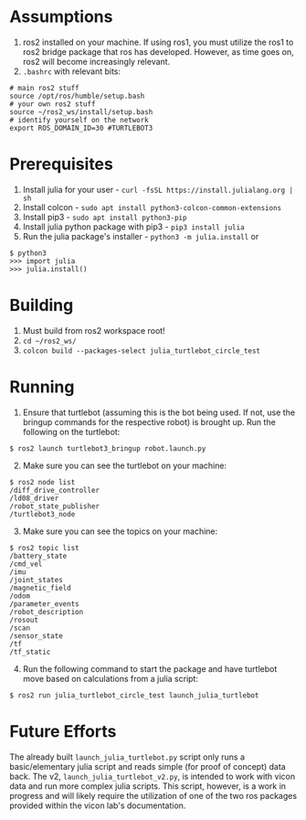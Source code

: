 Assumptions
===========

1. ros2 installed on your machine. If using ros1, you must utilize the ros1 to ros2 bridge package that ros has developed. However, as time goes on, ros2 will become increasingly relevant. 
2. `.bashrc` with relevant bits:

```
# main ros2 stuff
source /opt/ros/humble/setup.bash
# your own ros2 stuff
source ~/ros2_ws/install/setup.bash
# identify yourself on the network
export ROS_DOMAIN_ID=30 #TURTLEBOT3
``` 

Prerequisites
=============

1. Install julia for your user - `curl -fsSL https://install.julialang.org | sh`
2. Install colcon - `sudo apt install python3-colcon-common-extensions`
3. Install pip3 - `sudo apt install python3-pip`
4. Install julia python package with pip3 - `pip3 install julia`
5. Run the julia package's installer - `python3 -m julia.install` or

```
$ python3
>>> import julia
>>> julia.install()
```

Building
========

1. Must build from ros2 workspace root!
2. `cd ~/ros2_ws/`
3. `colcon build --packages-select julia_turtlebot_circle_test`

Running
=======

1. Ensure that turtlebot (assuming this is the bot being used. If not, use the bringup commands for the respective robot) is brought up. Run the following on the turtlebot:

```
$ ros2 launch turtlebot3_bringup robot.launch.py
```

2. Make sure you can see the turtlebot on your machine:

```
$ ros2 node list
/diff_drive_controller
/ld08_driver
/robot_state_publisher
/turtlebot3_node
```

3. Make sure you can see the topics on your machine:

```
$ ros2 topic list
/battery_state
/cmd_vel
/imu
/joint_states
/magnetic_field
/odom
/parameter_events
/robot_description
/rosout
/scan
/sensor_state
/tf
/tf_static
```

4. Run the following command to start the package and have turtlebot move based
   on calculations from a julia script:

```
$ ros2 run julia_turtlebot_circle_test launch_julia_turtlebot
```

Future Efforts
==============

The already built `launch_julia_turtlebot.py` script only runs a basic/elementary julia script
and reads simple (for proof of concept) data back. The v2, `launch_julia_turtlebot_v2.py`, is intended to work with
vicon data and run more complex julia scripts. This script, however, is a work in progress and will likely require the utilization of one of the two ros packages provided within the vicon lab's documentation. 
